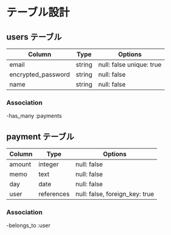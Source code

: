 # テーブル設計

## users テーブル

| Column             | Type   | Options                  |
| ------------------ | ------ | ------------------------ |
| email              | string | null: false unique: true |
| encrypted_password | string | null: false              |
| name               | string | null: false              |

### Association

-has_many :payments

## payment テーブル

| Column                | Type       | Options                        |
| --------------------- | ---------- | ------------------------------ |
| amount                | integer    | null: false                    |
| memo                  | text       | null: false                    |
| day                   | date       | null: false                    |
| user                  | references | null: false, foreign_key: true |

### Association

-belongs_to :user